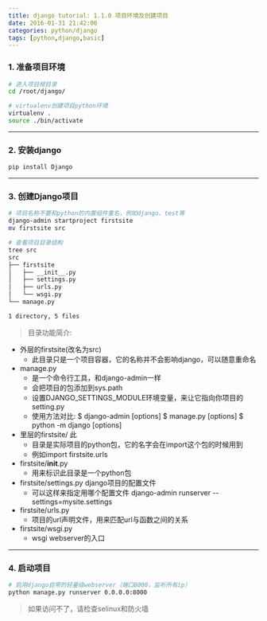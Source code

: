 ```yaml
---
title: django tutorial: 1.1.0 项目环境及创建项目
date: 2016-01-31 21:42:00
categories: python/django
tags: [python,django,basic]
---
```


### 1. 准备项目环境
``` bash
# 进入项目根目录
cd /root/django/

# virtualenv创建项目python环境
virtualenv .
source ./bin/activate
```

---

### 2. 安装django
``` bash
pip install Django
```

---

### 3. 创建Django项目
``` bash
# 项目名称不要和python的内置组件重名，例如django、test等
django-admin startproject firstsite
mv firstsite src

# 查看项目目录结构
tree src
src
├── firstsite
│   ├── __init__.py
│   ├── settings.py
│   ├── urls.py
│   └── wsgi.py
└── manage.py

1 directory, 5 files
```
> 目录功能简介:
- 外层的firstsite(改名为src)
  * 此目录只是一个项目容器，它的名称并不会影响django，可以随意重命名
- manage.py
  * 是一个命令行工具，和django-admin一样
  * 会把项目的包添加到sys.path
  * 设置DJANGO_SETTINGS_MODULE环境变量，来让它指向你项目的setting.py
  * 使用方法对比:
        $ django-admin <command> [options]
        $ manage.py <command> [options]
        $ python -m django <command> [options]
- 里层的firstsite/ 此
  * 目录是实际项目的python包，它的名字会在import这个包的时候用到
  * 例如import firstsite.urls
- firstsite/__init__.py
  * 用来标识此目录是一个python包
- firstsite/settings.py django项目的配置文件
  * 可以这样来指定用哪个配置文件
        django-admin runserver --settings=mysite.settings
- firstsite/urls.py
  * 项目的url声明文件，用来匹配url与函数之间的关系
- firstsite/wsgi.py
  * wsgi webserver的入口

---

### 4. 启动项目
``` bash
# 启用django自带的轻量级webserver（端口8000，监听所有ip）
python manage.py runserver 0.0.0.0:8000
```
> 如果访问不了，请检查selinux和防火墙
